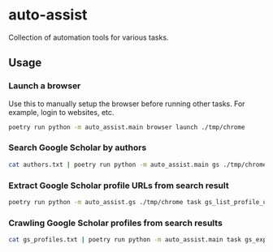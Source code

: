 # auto-assist

Collection of automation tools for various tasks.

## Usage

### Launch a browser
Use this to manually setup the browser before running other tasks. For example, login to websites, etc.
```bash
poetry run python -m auto_assist.main browser launch ./tmp/chrome
```

### Search Google Scholar by authors
```bash
cat authors.txt | poetry run python -m auto_assist.main gs ./tmp/chrome gs_search_by_authors --keyword chemistry
```

### Extract Google Scholar profile URLs from search result
```bash
poetry run python -m auto_assist.gs ./tmp/chrome task gs_list_profile_urls gs_result.jsonl > gs_profiles.txt
```

### Crawling Google Scholar profiles from search results
```bash
cat gs_profiles.txt | poetry run python -m auto_assist.main task gs_explore_profiles 
```